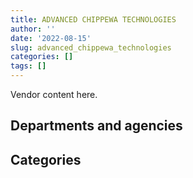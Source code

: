 ```yaml
---
title: ADVANCED CHIPPEWA TECHNOLOGIES
author: ''
date: '2022-08-15'
slug: advanced_chippewa_technologies
categories: []
tags: []
---
```


<script src="/rmarkdown-libs/htmlwidgets/htmlwidgets.js"></script>
<link href="/rmarkdown-libs/datatables-css/datatables-crosstalk.css" rel="stylesheet" />
<script src="/rmarkdown-libs/datatables-binding/datatables.js"></script>
<script src="/rmarkdown-libs/jquery/jquery-3.6.0.min.js"></script>
<link href="/rmarkdown-libs/dt-core-bootstrap/css/dataTables.bootstrap.min.css" rel="stylesheet" />
<link href="/rmarkdown-libs/dt-core-bootstrap/css/dataTables.bootstrap.extra.css" rel="stylesheet" />
<script src="/rmarkdown-libs/dt-core-bootstrap/js/jquery.dataTables.min.js"></script>
<script src="/rmarkdown-libs/dt-core-bootstrap/js/dataTables.bootstrap.min.js"></script>
<link href="/rmarkdown-libs/crosstalk/css/crosstalk.min.css" rel="stylesheet" />
<script src="/rmarkdown-libs/crosstalk/js/crosstalk.min.js"></script>
<script src="/rmarkdown-libs/htmlwidgets/htmlwidgets.js"></script>
<link href="/rmarkdown-libs/datatables-css/datatables-crosstalk.css" rel="stylesheet" />
<script src="/rmarkdown-libs/datatables-binding/datatables.js"></script>
<script src="/rmarkdown-libs/jquery/jquery-3.6.0.min.js"></script>
<link href="/rmarkdown-libs/dt-core-bootstrap/css/dataTables.bootstrap.min.css" rel="stylesheet" />
<link href="/rmarkdown-libs/dt-core-bootstrap/css/dataTables.bootstrap.extra.css" rel="stylesheet" />
<script src="/rmarkdown-libs/dt-core-bootstrap/js/jquery.dataTables.min.js"></script>
<script src="/rmarkdown-libs/dt-core-bootstrap/js/dataTables.bootstrap.min.js"></script>
<link href="/rmarkdown-libs/crosstalk/css/crosstalk.min.css" rel="stylesheet" />
<script src="/rmarkdown-libs/crosstalk/js/crosstalk.min.js"></script>

Vendor content here.

## Departments and agencies

<div id="htmlwidget-1" style="width:100%;height:auto;" class="datatables html-widget"></div>
<script type="application/json" data-for="htmlwidget-1">{"x":{"style":"bootstrap","filter":"none","vertical":false,"data":[["<a href=\"/departments/aafc-aac/\">Agriculture and Agri-Food Canada<\/a>","<a href=\"/departments/aandc-aadnc/\">Crown-Indigenous Relations and Northern Affairs Canada<\/a>","<a href=\"/departments/acoa-apeca/\">Atlantic Canada Opportunities Agency<\/a>","<a href=\"/departments/atssc-scdata/\">Administrative Tribunals Support Service of Canada<\/a>","<a href=\"/departments/cas-satj/\">Courts Administration Service<\/a>","<a href=\"/departments/cbsa-asfc/\">Canada Border Services Agency<\/a>","<a href=\"/departments/ccohs-cchst/\">Canadian Centre for Occupational Health and Safety<\/a>","<a href=\"/departments/cer-rec/\">Canada Energy Regulator<\/a>","<a href=\"/departments/cfia-acia/\">Canadian Food Inspection Agency<\/a>","<a href=\"/departments/cic/\">Immigration, Refugees and Citizenship Canada<\/a>","<a href=\"/departments/cihr-irsc/\">Canadian Institutes of Health Research<\/a>","<a href=\"/departments/cnsc-ccsn/\">Canadian Nuclear Safety Commission<\/a>","<a href=\"/departments/cra-arc/\">Canada Revenue Agency<\/a>","<a href=\"/departments/crtc/\">Canadian Radio-television and Telecommunications Commission<\/a>","<a href=\"/departments/csc-scc/\">Correctional Service of Canada<\/a>","<a href=\"/departments/csps-efpc/\">Canada School of Public Service<\/a>","<a href=\"/departments/dfatd-maecd/\">Global Affairs Canada<\/a>","<a href=\"/departments/dfo-mpo/\">Fisheries and Oceans Canada<\/a>","<a href=\"/departments/dnd-mdn/\">National Defence<\/a>","<a href=\"/departments/ec/\">Environment and Climate Change Canada<\/a>","<a href=\"/departments/elections/\">Elections Canada<\/a>","<a href=\"/departments/esdc-edsc/\">Employment and Social Development Canada<\/a>","<a href=\"/departments/fcac-acfc/\">Financial Consumer Agency of Canada<\/a>","<a href=\"/departments/fin/\">Department of Finance Canada<\/a>","<a href=\"/departments/fintrac-canafe/\">Financial Transactions and Reports Analysis Centre of Canada<\/a>","<a href=\"/departments/hc-sc/\">Health Canada<\/a>","<a href=\"/departments/ic/\">Innovation, Science and Economic Development Canada<\/a>","<a href=\"/departments/infc/\">Infrastructure Canada<\/a>","<a href=\"/departments/irb-cisr/\">Immigration and Refugee Board of Canada<\/a>","<a href=\"/departments/isc-sac/\">Indigenous Services Canada<\/a>","<a href=\"/departments/jus/\">Department of Justice Canada<\/a>","<a href=\"/departments/lac-bac/\">Library and Archives Canada<\/a>","<a href=\"/departments/nrcan-rncan/\">Natural Resources Canada<\/a>","<a href=\"/departments/nserc-crsng/\">Natural Sciences and Engineering Research Council of Canada<\/a>","<a href=\"/departments/opc-cpvp/\">Office of the Privacy Commissioner of Canada<\/a>","<a href=\"/departments/osfi-bsif/\">Office of the Superintendent of Financial Institutions Canada<\/a>","<a href=\"/departments/osgg-bsgg/\">Office of the Secretary to the Governor General<\/a>","<a href=\"/departments/pc/\">Parks Canada<\/a>","<a href=\"/departments/pch/\">Canadian Heritage<\/a>","<a href=\"/departments/pco-bcp/\">Privy Council Office<\/a>","<a href=\"/departments/phac-aspc/\">Public Health Agency of Canada<\/a>","<a href=\"/departments/ppsc-sppc/\">Public Prosecution Service of Canada<\/a>","<a href=\"/departments/pwgsc-tpsgc/\">Public Services and Procurement Canada<\/a>","<a href=\"/departments/rcmp-grc/\">Royal Canadian Mounted Police<\/a>","<a href=\"/departments/ssc-spc/\">Shared Services Canada<\/a>","<a href=\"/departments/sshrc-crsh/\">Social Sciences and Humanities Research Council of Canada<\/a>","<a href=\"/departments/tbs-sct/\">Treasury Board of Canada Secretariat<\/a>","<a href=\"/departments/vac-acc/\">Veterans Affairs Canada<\/a>","<a href=\"/departments/vrab-tacra/\">Veterans Review and Appeal Board<\/a>","<a href=\"/departments/wage/\">Department for Women and Gender Equality<\/a>","<a href=\"/departments/wd-deo/\">Western Economic Diversification Canada<\/a>"],["$     67,974.97","$     76,329.92",null,"$      6,440.05","$    364,764.94","$  2,811,096.60",null,"$        734.70","$     12,915.49","$  1,194,124.34","$     51,588.90","$     79,102.01","$    239,277.94","$     20,958.87","$    101,274.34","$     14,475.30","$    467,951.70","$     85,515.28","$    396,166.95",null,"$     56,412.57","$    871,062.94",null,"$      8,933.32",null,null,"$     12,906.83",null,null,null,"$     99,579.50","$    484,323.02","$     59,172.22",null,"$     20,309.29","$     30,591.97","$     15,680.06","$    103,493.48","$     65,010.59","$      1,662.60",null,null,"$      2,423.77","$    336,121.14","$  7,372,130.12","$     12,428.19","$    241,084.86",null,null,null,null],["$    135,799.84","$    491,568.03","$     13,776.75","$      9,074.62",null,"$  1,916,509.00",null,"$    295,234.86","$     55,970.92","$  1,546,416.78","$     51,588.90","$     99,017.83","$     63,414.43","$     28,226.62","$     99,598.95","$    193,719.97","$     13,105.74","$     72,279.59","$  1,301,236.96","$    583,417.03","$    184,371.10","$    610,243.31",null,null,null,null,"$    676,614.94","$     14,119.46",null,"$    470,717.49","$    114,939.59","$    696,288.38","$     56,083.63",null,"$    218,816.22","$     30,896.89","$     21,327.61","$     60,618.85","$    115,095.41","$    105,504.43",null,null,"$     13,661.23","$    370,435.10","$  8,432,736.30",null,"$    191,458.67","$    306,767.23",null,null,null],["$    128,484.19","$    104,694.83","$    355,994.25",null,null,"$  1,935,125.13",null,"$      4,537.24","$     25,175.37","$  1,187,384.32","$     61,717.73","$     89,201.85","$     78,595.51","$     37,166.83","$    103,016.55","$    152,999.05",null,"$    110,927.72","$  1,544,529.75","$     27,885.49","$    210,729.74","$    789,986.40","$     50,568.85","$     12,271.58","$    149,125.10","$    701,514.94","$  1,811,594.65","$     16,127.71","$     18,974.88",null,"$    156,031.48","$    507,725.55","$     89,612.68","$     10,262.66","$     24,685.02","$     21,038.17",null,"$     72,574.36","$    145,643.84","$    277,359.09",null,null,"$    995,073.47","$    157,720.28","$  3,841,243.32",null,"$     52,632.46","$    646,286.63",null,"$     22,954.37","$     40,579.88"],["$     80,360.09","$    196,822.50","$     12,388.89",null,"$     34,401.65","$  1,803,245.30","$     12,617.87","$    117,235.51",null,"$  1,106,617.36","$     74,580.40","$    100,551.32","$  1,781,982.93","$     25,733.74","$    326,689.68","$     74,757.47","$     96,504.00","$    139,620.48","$  4,091,074.24","$     75,761.62","$     26,938.99","$  1,333,915.63","$     55,136.25","$      2,300.92","$    148,717.66","$  2,122,298.92","$  5,823,871.81","$    622,198.90","$    164,767.43","$    121,333.09","$    148,149.93","$     16,005.80","$     52,002.41",null,"$     27,035.77","$    142,084.68","$      8,739.57","$     68,904.89","$    251,644.97","$     28,209.91","$    136,962.19","$    358,312.60","$    348,850.07","$    416,936.95","$ 16,121,424.38",null,"$     29,452.08","$  1,007,408.64","$    107,920.60","$     95,235.40",null]],"container":"<table class=\"table table-striped table-hover row-border order-column display\">\n  <thead>\n    <tr>\n      <th>Department<\/th>\n      <th>2017-2018<\/th>\n      <th>2018-2019<\/th>\n      <th>2019-2020<\/th>\n      <th>2020-2021<\/th>\n    <\/tr>\n  <\/thead>\n<\/table>","options":{"order":[[4,"desc"]],"pageLength":10,"autoWidth":true,"columnDefs":[],"orderClasses":false}},"evals":[],"jsHooks":[]}</script>

## Categories

<div id="htmlwidget-2" style="width:100%;height:auto;" class="datatables html-widget"></div>
<script type="application/json" data-for="htmlwidget-2">{"x":{"style":"bootstrap","filter":"none","vertical":false,"data":[["<a href=\"/categories/1_facilities_and_construction/\">Facilities and construction<\/a>","<a href=\"/categories/10_office_management/\">Office management<\/a>","<a href=\"/categories/11_defence/\">Defence<\/a>","<a href=\"/categories/2_professional_services/\">Professional services<\/a>","<a href=\"/categories/3_information_technology/\">Information technology<\/a>","<a href=\"/categories/6_industrial_products_and_services/\">Industrial products and services<\/a>","<a href=\"/categories/9_human_capital/\">Human capital<\/a>"],[null,null,"$    396,166.95",null,"$ 15,366,410.07",null,"$     21,441.75"],[null,"$     14,888.00","$  1,286,348.96",null,"$ 18,342,716.57","$     16,699.14",null],[null,null,"$  1,544,529.75",null,"$ 15,144,463.00",null,"$     80,760.17"],["$     76,675.28","$     12,184.60","$  4,057,966.43","$      9,003.34","$ 35,677,415.08","$     20,923.21","$     83,537.55"]],"container":"<table class=\"table table-striped table-hover row-border order-column display\">\n  <thead>\n    <tr>\n      <th>Category<\/th>\n      <th>2017-2018<\/th>\n      <th>2018-2019<\/th>\n      <th>2019-2020<\/th>\n      <th>2020-2021<\/th>\n    <\/tr>\n  <\/thead>\n<\/table>","options":{"order":[[4,"desc"]],"pageLength":20,"autoWidth":true,"columnDefs":[],"orderClasses":false,"lengthMenu":[10,20,25,50,100]}},"evals":[],"jsHooks":[]}</script>

